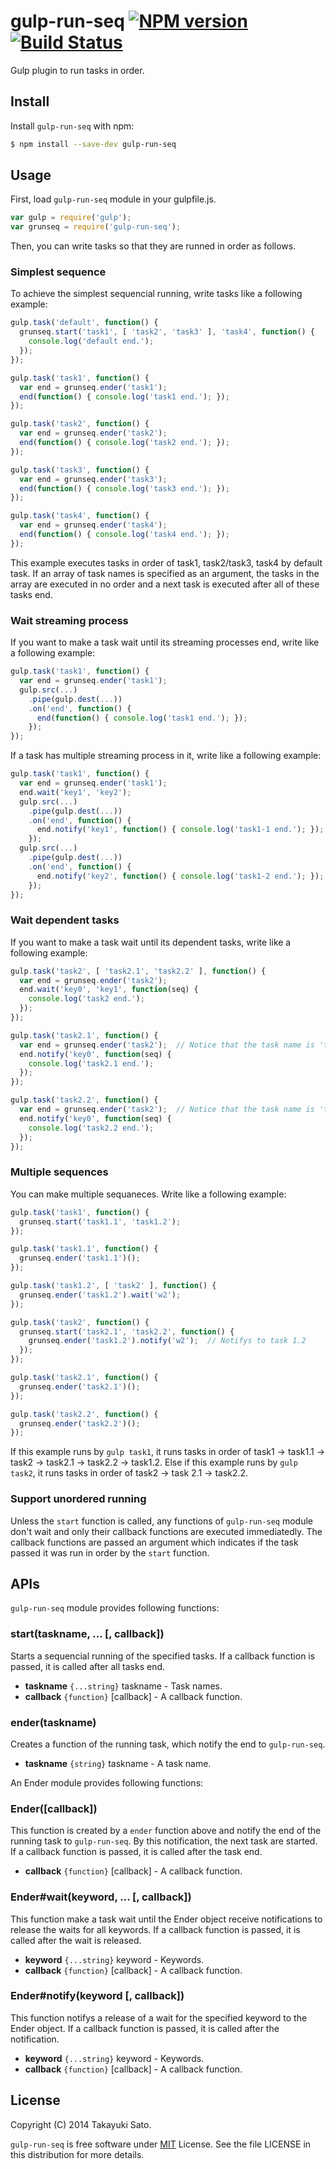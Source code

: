 # gulp-run-seq [![NPM version][npm-image]][npm-url] [![Build Status][travis-image]][travis-url]

Gulp plugin to run tasks in order.

## Install

Install `gulp-run-seq` with npm:

```bash
$ npm install --save-dev gulp-run-seq
```

## Usage

First, load `gulp-run-seq` module in your gulpfile.js.

```js
var gulp = require('gulp');
var grunseq = require('gulp-run-seq');
```

Then, you can write tasks so that they are runned in order as follows.

### Simplest sequence

To achieve the simplest sequencial running, write tasks like a following example:

```js
gulp.task('default', function() {
  grunseq.start('task1', [ 'task2', 'task3' ], 'task4', function() {
    console.log('default end.');
  });
});

gulp.task('task1', function() {
  var end = grunseq.ender('task1');
  end(function() { console.log('task1 end.'); });
});

gulp.task('task2', function() {
  var end = grunseq.ender('task2');
  end(function() { console.log('task2 end.'); });
});

gulp.task('task3', function() {
  var end = grunseq.ender('task3');
  end(function() { console.log('task3 end.'); });
});

gulp.task('task4', function() {
  var end = grunseq.ender('task4');
  end(function() { console.log('task4 end.'); });
});
```

This example executes tasks in order of task1, task2/task3, task4 by default task. If an array of task names is specified as an argument, the tasks in the array are executed in no order and a next task is executed after all of these tasks end.

### Wait streaming process

If you want to make a task wait until its streaming processes end, write like a following example:

```js
gulp.task('task1', function() {
  var end = grunseq.ender('task1');
  gulp.src(...)
    .pipe(gulp.dest(...))
    .on('end', function() {
      end(function() { console.log('task1 end.'); });
    });
});
```

If a task has multiple streaming process in it, write like a following example:

```js
gulp.task('task1', function() {
  var end = grunseq.ender('task1');
  end.wait('key1', 'key2');
  gulp.src(...)
    .pipe(gulp.dest(...))
    .on('end', function() {
      end.notify('key1', function() { console.log('task1-1 end.'); });
    });
  gulp.src(...)
    .pipe(gulp.dest(...))
    .on('end', function() {
      end.notify('key2', function() { console.log('task1-2 end.'); });
    });
});
```

### Wait dependent tasks

If you want to make a task wait until its dependent tasks, write like a following example:

```js
gulp.task('task2', [ 'task2.1', 'task2.2' ], function() {
  var end = grunseq.ender('task2');
  end.wait('key0', 'key1', function(seq) {
    console.log('task2 end.');
  });
});

gulp.task('task2.1', function() {
  var end = grunseq.ender('task2');  // Notice that the task name is 'task2'.
  end.notify('key0', function(seq) {
    console.log('task2.1 end.');
  });
});

gulp.task('task2.2', function() {
  var end = grunseq.ender('task2');  // Notice that the task name is 'task2'.
  end.notify('key0', function(seq) {
    console.log('task2.2 end.');
  });
});
```

### Multiple sequences

You can make multiple sequaneces. Write like a following example:

```js
gulp.task('task1', function() {
  grunseq.start('task1.1', 'task1.2');
});

gulp.task('task1.1', function() {
  grunseq.ender('task1.1')();
});

gulp.task('task1.2', [ 'task2' ], function() {
  grunseq.ender('task1.2').wait('w2');
});

gulp.task('task2', function() {
  grunseq.start('task2.1', 'task2.2', function() {
    grunseq.ender('task1.2').notify('w2');  // Notifys to task 1.2
  });
});

gulp.task('task2.1', function() {
  grunseq.ender('task2.1')();
});

gulp.task('task2.2', function() {
  grunseq.ender('task2.2')();
});

```

If this example runs by `gulp task1`, it runs tasks in order of task1 -> task1.1 -> task2 -> task2.1 -> task2.2 -> task1.2.
Else if this example runs by `gulp task2`, it runs tasks in order of task2 -> task 2.1 -> task2.2.

### Support unordered running

Unless the `start` function is called, any functions of `gulp-run-seq` module don't wait and only their callback functions are executed immediatedly. The callback functions are passed an argument which indicates if the task passed it was run in order by the `start` function.

## APIs

`gulp-run-seq` module provides following functions:

### start(taskname, ... [, callback])

Starts a sequencial running of the specified tasks.
If a callback function is passed, it is called after all tasks end.

- **taskname** `{...string}` taskname - Task names.
- **callback** `{function}` [callback] - A callback function.

### ender(taskname)

Creates a function of the running task, which notify the end to `gulp-run-seq`.

- **taskname** `{string}` taskname - A task name.

An Ender module provides following functions:

### Ender([callback])

This function is created by a `ender` function above and notify the end of the running task to `gulp-run-seq`.
By this notification, the next task are started.
If a callback function is passed, it is called after the task end.

- **callback** `{function}` [callback] - A callback function.

### Ender#wait(keyword, ... [, callback])

This function make a task wait until the Ender object receive notifications to release the waits for all keywords.
If a callback function is passed, it is called after the wait is released.

- **keyword** `{...string}` keyword - Keywords.
- **callback** `{function}` [callback] - A callback function.

### Ender#notify(keyword [, callback])

This function notifys a release of a wait for the specified keyword to the Ender object. 
If a callback function is passed, it is called after the notification.

- **keyword** `{...string}` keyword - Keywords.
- **callback** `{function}` [callback] - A callback function.

## License

Copyright (C) 2014 Takayuki Sato.

`gulp-run-seq` is free software under [MIT](http://opensource.org/licenses/MIT) License.
See the file LICENSE in this distribution for more details.


[npm-image]: http://img.shields.io/badge/npm-v1.0.0-blue.svg
[npm-url]: https://www.npmjs.org/package/gulp-run-seq
[travis-image]: https://travis-ci.org/sttk/gulp-run-seq.svg?branch=master
[travis-url]: https://travis-ci.org/sttk/gulp-run-seq


